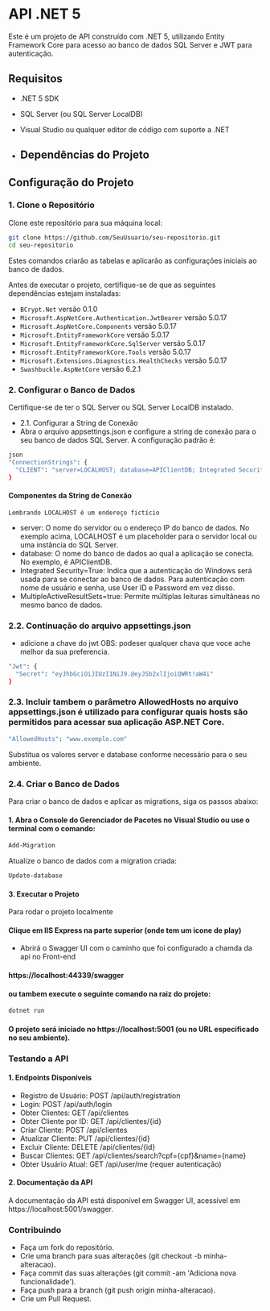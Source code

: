 # API .NET 5

Este é um projeto de API construído com .NET 5, utilizando Entity Framework Core para acesso ao banco de dados SQL Server e JWT para autenticação.

## Requisitos

- .NET 5 SDK
- SQL Server (ou SQL Server LocalDB)
- Visual Studio ou qualquer editor de código com suporte a .NET

- ## Dependências do Projeto

## Configuração do Projeto

### 1. Clone o Repositório

Clone este repositório para sua máquina local:

```bash
git clone https://github.com/SeuUsuario/seu-repositorio.git
cd seu-repositorio
```

Estes comandos criarão as tabelas e aplicarão as configurações iniciais ao banco de dados.

Antes de executar o projeto, certifique-se de que as seguintes dependências estejam instaladas:

- `BCrypt.Net` versão 0.1.0
- `Microsoft.AspNetCore.Authentication.JwtBearer` versão 5.0.17
- `Microsoft.AspNetCore.Components` versão 5.0.17
- `Microsoft.EntityFrameworkCore` versão 5.0.17
- `Microsoft.EntityFrameworkCore.SqlServer` versão 5.0.17
- `Microsoft.EntityFrameworkCore.Tools` versão 5.0.17
- `Microsoft.Extensions.Diagnostics.HealthChecks` versão 5.0.17
- `Swashbuckle.AspNetCore` versão 6.2.1

### 2. Configurar o Banco de Dados

Certifique-se de ter o SQL Server ou SQL Server LocalDB instalado.

- 2.1. Configurar a String de Conexão
- Abra o arquivo appsettings.json e configure a string de conexão para o seu banco de dados SQL Server. A configuração padrão é:

```bash
json
"ConnectionStrings": {
  "CLIENT": "server=LOCALHOST; database=APIClientDB; Integrated Security=True; MultipleActiveResultSets=true; TrustServerCertificate=True;"
}
```
#### Componentes da String de Conexão
`Lembrando LOCALHOST é um endereço fictício`
- server: O nome do servidor ou o endereço IP do banco de dados. No exemplo acima, LOCALHOST é um placeholder para o servidor local ou uma instância do SQL Server.
- database: O nome do banco de dados ao qual a aplicação se conecta. No exemplo, é APIClientDB.
- Integrated Security=True: Indica que a autenticação do Windows será usada para se conectar ao banco de dados. Para autenticação com nome de usuário e senha, use User ID e Password em vez disso.
- MultipleActiveResultSets=true: Permite múltiplas leituras simultâneas no mesmo banco de dados.
### 2.2. Continuação do arquivo appsettings.json
- adicione a chave do jwt OBS: podeser qualquer chava que voce ache melhor da sua preferencia.

```bash
"Jwt": {
  "Secret": "eyJhbGciOiJIUzI1NiJ9.@eyJSb2xlIjoiQWRt!aW4i"
}
```

### 2.3. Incluir tambem o parâmetro AllowedHosts no arquivo appsettings.json é utilizado para configurar quais hosts são permitidos para acessar sua aplicação ASP.NET Core.

```bash
"AllowedHosts": "www.exemplo.com"
```

Substitua os valores server e database conforme necessário para o seu ambiente.

### 2.4. Criar o Banco de Dados

Para criar o banco de dados e aplicar as migrations, siga os passos abaixo:

#### 1. Abra o Console do Gerenciador de Pacotes no Visual Studio ou use o terminal com o comando:

```bash
Add-Migration
```

Atualize o banco de dados com a migration criada:

```bash
Update-database
```

#### 3. Executar o Projeto

Para rodar o projeto localmente

#### Clique em IIS Express na parte superior (onde tem um icone de play)
- Abrirá o Swagger UI com o caminho que foi configurado a chamda da api no Front-end
#### https://localhost:44339/swagger
#### ou tambem execute o seguinte comando na raiz do projeto:
```bash
dotnet run
```


#### O projeto será iniciado no https://localhost:5001 (ou no URL especificado no seu ambiente).

### Testando a API

#### 1. Endpoints Disponíveis

- Registro de Usuário: POST /api/auth/registration
- Login: POST /api/auth/login
- Obter Clientes: GET /api/clientes
- Obter Cliente por ID: GET /api/clientes/{id}
- Criar Cliente: POST /api/clientes
- Atualizar Cliente: PUT /api/clientes/{id}
- Excluir Cliente: DELETE /api/clientes/{id}
- Buscar Clientes: GET /api/clientes/search?cpf={cpf}&name={name}
- Obter Usuário Atual: GET /api/user/me (requer autenticação)

#### 2. Documentação da API

A documentação da API está disponível em Swagger UI, acessível em https://localhost:5001/swagger.

### Contribuindo

- Faça um fork do repositório.
- Crie uma branch para suas alterações (git checkout -b minha-alteracao).
- Faça commit das suas alterações (git commit -am 'Adiciona nova funcionalidade').
- Faça push para a branch (git push origin minha-alteracao).
- Crie um Pull Request.
